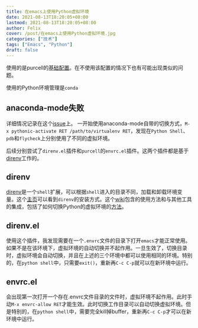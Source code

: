 ```yaml
---
title: 在emacs上使用Python虚拟环境
date: 2021-08-13T18:20:05+08:00
lastmod: 2021-08-13T18:20:05+08:00
author: Felix
cover: /post/在emacs上使用Python虚拟环境.jpg
categories: ["技术"]
tags: ["Emacs", "Python"]
draft: false
---
```


使用的是purcell的[基础配置](https://github.com/purcell/emacs.d)。在不使用该配置的情况下也有可能出现类似的问题。

使用的Python环境管理是`conda`

<!--more-->

## anaconda-mode失败
详细情况记录在这个[issue](https://github.com/purcell/emacs.d/issues/774)上。
一开始使用anaconda-mode自带的切换方式，`M-x pythonic-activate RET /path/to/virtualenv RET`，发现在`Python Shell`、`pdb`和`flycheck`上分别使用了不同的虚拟环境。

后续分别尝试了`direnv.el`插件和`purcell`的`envrc.el`插件。这两个插件都是基于[direnv](https://github.com/direnv/direnv)工作的。

## direnv

[direnv](https://github.com/direnv/direnv)是一个`shell`扩展，可以根据`shell`进入的目录不同，加载和卸载环境变量。这个[主页](https://direnv.net/)可以看到`direnv`的安装方式。这个[wiki](https://github.com/direnv/direnv/wiki)包含的使用方法和与其他工具的集成，包括了如何切换Python的虚拟环境的[方法](https://github.com/direnv/direnv/wiki/Python)。

## direnv.el
使用这个插件，我发现需要在一个`.envrc`文件的目录下打开`emacs`才能正常使用。如果不是在该环境下，虚拟环境的自动切换并不起作用。一旦生效了，切换目录时，虚拟环境会自动切换，并且在上述的三个环境中都可以使用相同的环境。特别的，在`python shell`中，只需要`exit()`，重新再`C-c C-p`就可以在新环境中运行。

## envrc.el
会出现第一次打开一个存在.envrc文件目录的文件时，虚拟环境不起作用。此时手动`M-x envrc-allow RET`才能生效。此时切换工作目录可以自动切换虚拟环境。但是特别的，在`python shell`中，需要完全kill掉buffer，重新再`C-c C-p`才可以在新环境中运行。